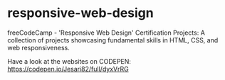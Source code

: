 # responsive-web-design
freeCodeCamp - 'Responsive Web Design' Certification Projects: A collection of projects showcasing fundamental skills in HTML, CSS, and web responsiveness.

Have a look at the websites on CODEPEN: https://codepen.io/Jesari82/full/dyxVrRG